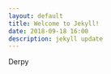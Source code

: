 ```yaml
---
layout: default
title: Welcome to Jekyll!
date: 2018-09-18 16:00
description: jekyll update
---
```

Derpy